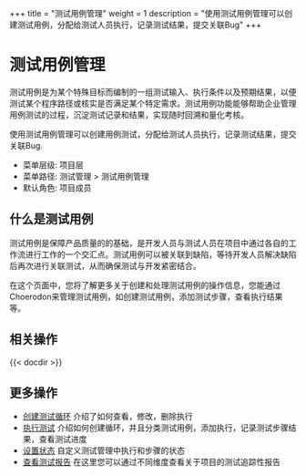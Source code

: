 +++
title = "测试用例管理"
weight = 1
description = "使用测试用例管理可以创建测试用例，分配给测试人员执行，记录测试结果，提交关联Bug"
+++

# 测试用例管理

测试用例是为某个特殊目标而编制的一组测试输入、执行条件以及预期结果，以便测试某个程序路径或核实是否满足某个特定需求。测试用例功能能够帮助企业管理用例测试的过程，沉淀测试记录和结果，实现随时回溯和量化考核。

使用测试用例管理可以创建用例测试，分配给测试人员执行，记录测试结果，提交关联Bug.

- 菜单层级: 项目层
- 菜单路径: 测试管理 > 测试用例管理
- 默认角色: 项目成员

## 什么是测试用例

测试用例是保障产品质量的的基础，是开发人员与测试人员在项目中通过各自的工作流进行工作的一个交汇点。测试用例可以被关联到缺陷，等待开发人员解决缺陷后再次进行关联测试，从而确保测试与开发紧密结合。

在这个页面中，您将了解更多关于创建和处理测试用例的操作信息，您能通过Choerodon来管理测试用例，如创建测试用例，添加测试步骤，查看执行结果等。

## 相关操作

{{< docdir >}}

## 更多操作

- [创建测试循环](../test-cycle/create-cycle) 介绍了如何查看，修改，删除执行
- [执行测试](../execution-test/execution) 介绍如何创建循环，并且分类测试用例，添加执行，记录测试步骤结果，查看测试进度
- [设置状态](../setting/status) 自定义测试管理中执行和步骤的状态
- [查看测试报告](../test-report/) 在这里您可以通过不同维度查看关于项目的测试追踪性报告